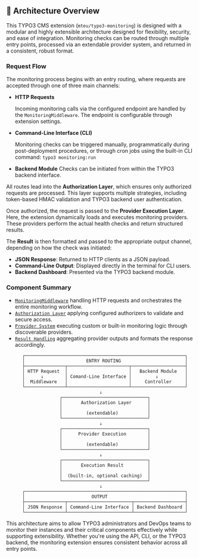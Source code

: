 ## 🧱 Architecture Overview
This TYPO3 CMS extension (`mteu/typo3-monitoring`) is designed with a modular
and highly extensible architecture designed for flexibility, security, and ease
of integration. Monitoring checks can be routed through multiple entry points,
processed via an extendable provider system, and returned in a consistent,
robust format.

### Request Flow
The monitoring process begins with an entry routing, where requests are accepted
through one of three main channels:

- **HTTP Requests**

  Incoming monitoring calls via the configured endpoint are handled by the
  `MonitoringMiddleware`. The endpoint is configurable through extension
  settings.

- **Command-Line Interface (CLI)**

  Monitoring checks can be triggered manually, programmatically during
  post-deployment procedures, or through cron jobs using the built-in CLI
  command: `typo3 monitoring:run`

- **Backend Module**
  Checks can be initiated from within the TYPO3 backend interface.

All routes lead into the **Authorization Layer**, which ensures only authorized
requests are processed. This layer supports multiple strategies, including
token-based HMAC validation and TYPO3 backend user authentication.

Once authorized, the request is passed to the **Provider Execution Layer**.
Here, the extension dynamically loads and executes monitoring providers. These
providers perform the actual health checks and return structured results.

The **Result** is then formatted and passed to the appropriate output channel,
depending on how the check was initiated:

- **JSON Response**: Returned to HTTP clients as a JSON payload.
- **Command-Line Output**: Displayed directly in the terminal for CLI users.
- **Backend Dashboard**: Presented via the TYPO3 backend module.

### Component Summary

- [`MonitoringMiddleware`](middleware.md) handling HTTP requests and orchestrates the entire monitoring workflow.
- [`Authorization Layer`](authorization.md) applying configured authorizers to validate and secure access.
- [`Provider System`](provider.md) executing custom or built-in monitoring logic through discoverable providers.
- [`Result Handling`](result_handling.md) aggregating provider outputs and formats the response accordingly.

```
      ┌────────────────────────────────────────────────────────────┐
      │                       ENTRY ROUTING                        │
      ├───────────────┬───────────────────────┬────────────────────┤
      │ HTTP Request  │                       │   Backend Module   │
      │      ↓        │ Comand-Line Interface │         ↓          │
      │  Middleware   │                       │     Controller     │
      └───────────────┴───────────────────────┴────────────────────┘
                                   ↓
                    ┌────────────────────────────────┐
                    │       Authorization Layer      │
                    │                                │
                    │         (extendable)           │
                    └────────────────────────────────┘
                                   ↓
                    ┌────────────────────────────────┐
                    │      Provider Execution        │
                    │                                │
                    │         (extendable)           │
                    └────────────────────────────────┘
                                   ↓
                    ┌────────────────────────────────┐
                    │       Execution Result         │
                    │                                │
                    │  (built-in, optional caching)  │
                    └────────────────────────────────┘
                                   ↓
      ┌────────────────────────────────────────────────────────────┐
      │                         OUTPUT                             │
      ├───────────────┬────────────────────────┬───────────────────┤
      │ JSON Response │ Command-Line Interface │ Backend Dashboard │
      └───────────────┴────────────────────────┴───────────────────┘
```

This architecture aims to allow TYPO3 administrators and DevOps teams to monitor
their instances and their critical components effectively while supporting
extensibility. Whether you're using the API, CLI, or the TYPO3 backend,
the monitoring extension ensures consistent behavior across all entry points.
